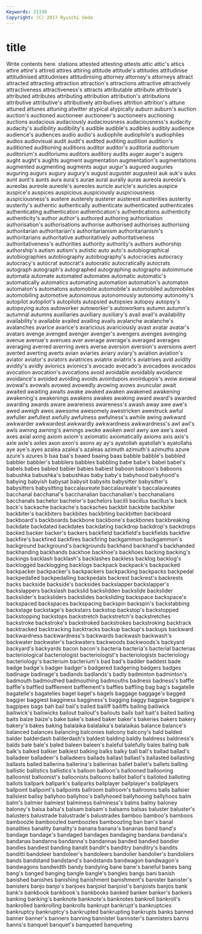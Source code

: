 ```yaml
---
Keywords: 21330 
Copyright: (C) 2017 Ryuichi Ueda
---
```


# title

Write contents here.
stations attested attesting attests attic attic's
attics attire attire's attired attires attiring attitude attitude's attitudes attitudinise
attitudinised attitudinises attitudinising attorney attorney's attorneys attract attracted attracting attraction
attraction's attractions attractive attractively attractiveness attractiveness's attracts attributable attribute attribute's
attributed attributes attributing attribution attribution's attributions attributive attributive's attributively attributives
attrition attrition's attune attuned attunes attuning atwitter atypical atypically auburn
auburn's auction auction's auctioned auctioneer auctioneer's auctioneers auctioning auctions audacious
audaciously audaciousness audaciousness's audacity audacity's audibility audibility's audible audible's audibles
audibly audience audience's audiences audio audio's audiophile audiophile's audiophiles audios
audiovisual audit audit's audited auditing audition audition's auditioned auditioning auditions
auditor auditor's auditoria auditorium auditorium's auditoriums auditors auditory audits auger
auger's augers aught aught's aughts augment augmentation augmentation's augmentations augmented
augmenting augments augur augur's augured auguries auguring augurs augury augury's
august auguster augustest auk auk's auks aunt aunt's aunts aura
aura's aurae aural aurally auras aureola aureola's aureolas aureole aureole's
aureoles auricle auricle's auricles auspice auspice's auspices auspicious auspiciously auspiciousness
auspiciousness's austere austerely austerer austerest austerities austerity austerity's authentic authentically
authenticate authenticated authenticates authenticating authentication authentication's authentications authenticity authenticity's author
author's authored authoring authorisation authorisation's authorisations authorise authorised authorises authorising
authoritarian authoritarian's authoritarianism authoritarianism's authoritarians authoritative authoritatively authoritativeness authoritativeness's authorities
authority authority's authors authorship authorship's autism autism's autistic auto auto's
autobiographical autobiographies autobiography autobiography's autocracies autocracy autocracy's autocrat autocrat's autocratic
autocratically autocrats autograph autograph's autographed autographing autographs autoimmune automata automate
automated automates automatic automatic's automatically automatics automating automation automation's automaton
automaton's automatons automobile automobile's automobiled automobiles automobiling automotive autonomous autonomously
autonomy autonomy's autopilot autopilot's autopilots autopsied autopsies autopsy autopsy's autopsying
autos autoworker autoworker's autoworkers autumn autumn's autumnal autumns auxiliaries auxiliary
auxiliary's avail avail's availability availability's available availed availing avails avalanche
avalanche's avalanches avarice avarice's avaricious avariciously avast avatar avatar's avatars
avenge avenged avenger avenger's avengers avenges avenging avenue avenue's avenues
aver average average's averaged averages averaging averred averring avers averse
aversion aversion's aversions avert averted averting averts avian aviaries aviary
aviary's aviation aviation's aviator aviator's aviators aviatrices aviatrix aviatrix's aviatrixes
avid avidity avidity's avidly avionics avionics's avocado avocado's avocadoes avocados
avocation avocation's avocations avoid avoidable avoidably avoidance avoidance's avoided avoiding
avoids avoirdupois avoirdupois's avow avowal avowal's avowals avowed avowedly avowing
avows avuncular await awaited awaiting awaits awake awaked awaken awakened
awakening awakening's awakenings awakens awakes awaking award award's awarded awarding
awards aware awareness awareness's awash away awe awe's awed aweigh
awes awesome awesomely awestricken awestruck awful awfuller awfullest awfully awfulness
awfulness's awhile awing awkward awkwarder awkwardest awkwardly awkwardness awkwardness's awl
awl's awls awning awning's awnings awoke awoken awol awry axe
axe's axed axes axial axing axiom axiom's axiomatic axiomatically axioms
axis axis's axle axle's axles axon axon's axons ay ay's
ayatollah ayatollah's ayatollahs aye aye's ayes azalea azalea's azaleas azimuth
azimuth's azimuths azure azure's azures b baa baa's baaed baaing
baas babble babble's babbled babbler babbler's babblers babbles babbling babe
babe's babel babel's babels babes babied babier babies babiest baboon
baboon's baboons babushka babushka's babushkas baby baby's babyhood babyhood's babying
babyish babysat babysit babysits babysitter babysitter's babysitters babysitting baccalaureate baccalaureate's
baccalaureates bacchanal bacchanal's bacchanalian bacchanalian's bacchanalians bacchanals bachelor bachelor's bachelors
bacilli bacillus bacillus's back back's backache backache's backaches backbit backbite
backbiter backbiter's backbiters backbites backbiting backbitten backboard backboard's backboards backbone
backbone's backbones backbreaking backdate backdated backdates backdating backdrop backdrop's backdrops
backed backer backer's backers backfield backfield's backfields backfire backfire's backfired
backfires backfiring backgammon backgammon's background background's backgrounds backhand backhand's backhanded
backhanding backhands backhoe backhoe's backhoes backing backing's backings backlash backlash's
backlashes backless backlog backlog's backlogged backlogging backlogs backpack backpack's backpacked
backpacker backpacker's backpackers backpacking backpacks backpedal backpedalled backpedalling backpedals backrest
backrest's backrests backs backside backside's backsides backslapper backslapper's backslappers backslash
backslid backslidden backslide backslider backslider's backsliders backslides backsliding backspace backspace's
backspaced backspaces backspacing backspin backspin's backstabbing backstage backstage's backstairs backstop
backstop's backstopped backstopping backstops backstretch backstretch's backstretches backstroke backstroke's backstroked
backstrokes backstroking backtrack backtracked backtracking backtracks backup backup's backups backward
backwardness backwardness's backwards backwash backwash's backwater backwater's backwaters backwoods backwoods's
backyard backyard's backyards bacon bacon's bacteria bacteria's bacterial bacterias bacteriological
bacteriologist bacteriologist's bacteriologists bacteriology bacteriology's bacterium bacterium's bad bad's badder
baddest bade badge badge's badger badger's badgered badgering badgers badges
badinage badinage's badlands badlands's badly badminton badminton's badmouth badmouthed badmouthing
badmouths badness badness's baffle baffle's baffled bafflement bafflement's baffles baffling
bag bag's bagatelle bagatelle's bagatelles bagel bagel's bagels baggage baggage's
bagged baggier baggiest bagginess bagginess's bagging baggy bagpipe bagpipe's bagpipes
bags bah bail bail's bailed bailiff bailiffs bailing bailiwick bailiwick's
bailiwicks bailout bailout's bailouts bails bait bait's baited baiting baits
baize baize's bake bake's baked baker baker's bakeries bakers bakery
bakery's bakes baking balalaika balalaika's balalaikas balance balance's balanced balances
balancing balconies balcony balcony's bald balded balder balderdash balderdash's baldest
balding baldly baldness baldness's balds bale bale's baled baleen baleen's
baleful balefully bales baling balk balk's balked balkier balkiest balking
balks balky ball ball's ballad ballad's balladeer balladeer's balladeers ballads
ballast ballast's ballasted ballasting ballasts balled ballerina ballerina's ballerinas ballet
ballet's ballets balling ballistic ballistics ballistics's balloon balloon's ballooned ballooning
balloonist balloonist's balloonists balloons ballot ballot's balloted balloting ballots ballpark
ballpark's ballparks ballplayer ballplayer's ballplayers ballpoint ballpoint's ballpoints ballroom ballroom's
ballrooms balls ballsier ballsiest ballsy ballyhoo ballyhoo's ballyhooed ballyhooing ballyhoos
balm balm's balmier balmiest balminess balminess's balms balmy baloney baloney's
balsa balsa's balsam balsam's balsams balsas baluster baluster's balusters balustrade
balustrade's balustrades bamboo bamboo's bamboos bamboozle bamboozled bamboozles bamboozling ban
ban's banal banalities banality banality's banana banana's bananas band band's
bandage bandage's bandaged bandages bandaging bandana bandana's bandanas bandanna bandanna's
bandannas banded bandied bandier bandies bandiest banding bandit bandit's banditry
banditry's bandits banditti bandoleer bandoleer's bandoleers bandolier bandolier's bandoliers bands
bandstand bandstand's bandstands bandwagon bandwagon's bandwagons bandwidth bandy bandying bane
bane's baneful banes bang bang's banged banging bangle bangle's bangles
bangs bani banish banished banishes banishing banishment banishment's banister banister's
banisters banjo banjo's banjoes banjoist banjoist's banjoists banjos bank bank's
bankbook bankbook's bankbooks banked banker banker's bankers banking banking's banknote
banknote's banknotes bankroll bankroll's bankrolled bankrolling bankrolls bankrupt bankrupt's bankruptcies
bankruptcy bankruptcy's bankrupted bankrupting bankrupts banks banned banner banner's banners
banning bannister bannister's bannisters banns banns's banquet banquet's banqueted banqueting
